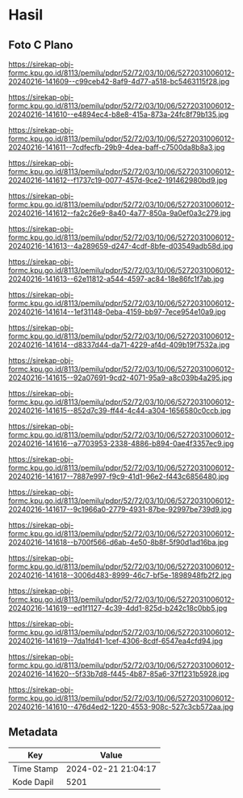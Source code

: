 # Hasil

## Foto C Plano

https://sirekap-obj-formc.kpu.go.id/8113/pemilu/pdpr/52/72/03/10/06/5272031006012-20240216-141609--c99ceb42-8af9-4d77-a518-bc5463115f28.jpg

https://sirekap-obj-formc.kpu.go.id/8113/pemilu/pdpr/52/72/03/10/06/5272031006012-20240216-141610--e4894ec4-b8e8-415a-873a-24fc8f79b135.jpg

https://sirekap-obj-formc.kpu.go.id/8113/pemilu/pdpr/52/72/03/10/06/5272031006012-20240216-141611--7cdfecfb-29b9-4dea-baff-c7500da8b8a3.jpg

https://sirekap-obj-formc.kpu.go.id/8113/pemilu/pdpr/52/72/03/10/06/5272031006012-20240216-141612--f1737c19-0077-457d-9ce2-191462980bd9.jpg

https://sirekap-obj-formc.kpu.go.id/8113/pemilu/pdpr/52/72/03/10/06/5272031006012-20240216-141612--fa2c26e9-8a40-4a77-850a-9a0ef0a3c279.jpg

https://sirekap-obj-formc.kpu.go.id/8113/pemilu/pdpr/52/72/03/10/06/5272031006012-20240216-141613--4a289659-d247-4cdf-8bfe-d03549adb58d.jpg

https://sirekap-obj-formc.kpu.go.id/8113/pemilu/pdpr/52/72/03/10/06/5272031006012-20240216-141613--62e11812-a544-4597-ac84-18e86fc1f7ab.jpg

https://sirekap-obj-formc.kpu.go.id/8113/pemilu/pdpr/52/72/03/10/06/5272031006012-20240216-141614--1ef31148-0eba-4159-bb97-7ece954e10a9.jpg

https://sirekap-obj-formc.kpu.go.id/8113/pemilu/pdpr/52/72/03/10/06/5272031006012-20240216-141614--d8337d44-da71-4229-af4d-409b19f7532a.jpg

https://sirekap-obj-formc.kpu.go.id/8113/pemilu/pdpr/52/72/03/10/06/5272031006012-20240216-141615--92a07691-9cd2-4071-95a9-a8c039b4a295.jpg

https://sirekap-obj-formc.kpu.go.id/8113/pemilu/pdpr/52/72/03/10/06/5272031006012-20240216-141615--852d7c39-ff44-4c44-a304-1656580c0ccb.jpg

https://sirekap-obj-formc.kpu.go.id/8113/pemilu/pdpr/52/72/03/10/06/5272031006012-20240216-141616--a7703953-2338-4886-b894-0ae4f3357ec9.jpg

https://sirekap-obj-formc.kpu.go.id/8113/pemilu/pdpr/52/72/03/10/06/5272031006012-20240216-141617--7887e997-f9c9-41d1-96e2-f443c6856480.jpg

https://sirekap-obj-formc.kpu.go.id/8113/pemilu/pdpr/52/72/03/10/06/5272031006012-20240216-141617--9c1966a0-2779-4931-87be-92997be739d9.jpg

https://sirekap-obj-formc.kpu.go.id/8113/pemilu/pdpr/52/72/03/10/06/5272031006012-20240216-141618--b700f566-d6ab-4e50-8b8f-5f90d1ad16ba.jpg

https://sirekap-obj-formc.kpu.go.id/8113/pemilu/pdpr/52/72/03/10/06/5272031006012-20240216-141618--3006d483-8999-46c7-bf5e-1898948fb2f2.jpg

https://sirekap-obj-formc.kpu.go.id/8113/pemilu/pdpr/52/72/03/10/06/5272031006012-20240216-141619--ed1f1127-4c39-4dd1-825d-b242c18c0bb5.jpg

https://sirekap-obj-formc.kpu.go.id/8113/pemilu/pdpr/52/72/03/10/06/5272031006012-20240216-141619--7da1fd41-1cef-4306-8cdf-6547ea4cfd94.jpg

https://sirekap-obj-formc.kpu.go.id/8113/pemilu/pdpr/52/72/03/10/06/5272031006012-20240216-141620--5f33b7d8-f445-4b87-85a6-37f1231b5928.jpg

https://sirekap-obj-formc.kpu.go.id/8113/pemilu/pdpr/52/72/03/10/06/5272031006012-20240216-141610--476d4ed2-1220-4553-908c-527c3cb572aa.jpg


## Metadata

| Key        | Value               |
| ---------- | ------------------- |
| Time Stamp | 2024-02-21 21:04:17 |
| Kode Dapil | 5201                |



